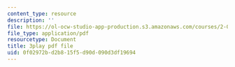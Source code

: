 ```yaml
---
content_type: resource
description: ''
file: https://ol-ocw-studio-app-production.s3.amazonaws.com/courses/2-003sc-engineering-dynamics-fall-2011/0f02972bd2b815f5d90d090d3df19694_jROTMB142T0.pdf
file_type: application/pdf
resourcetype: Document
title: 3play pdf file
uid: 0f02972b-d2b8-15f5-d90d-090d3df19694
---
```

